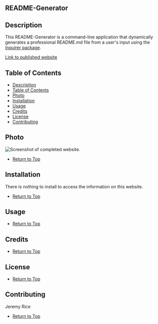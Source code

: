 ## README-Generator

## Description 

This README-Generator is a command-line application that dynamically generates a professional README.md file from a user's input using the [Inquirer package](https://www.npmjs.com/package/inquirer). 

[Link to published website](https://jdavidrice.github.io/README-Generator/)

## Table of Contents

* [Description](#Description)
* [Table of Contents](#Table-of-Contents)
* [Photo](#Photo)
* [Installation](#Installation)
* [Usage](#Usage)
* [Credits](#Credits)
* [License](#License)
* [Contributing](#Contributing)

## Photo

![Screenshot of completed website.]()

* [Return to Top](#README-Generator)

## Installation

There is nothing to install to access the information on this website. 

* [Return to Top](#README-Generator)

## Usage 
 

* [Return to Top](#README-Generator)

## Credits


* [Return to Top](#README-Generator)

## License


* [Return to Top](#README-Generator)


## Contributing

Jeremy Rice

* [Return to Top](#README-Generator)
